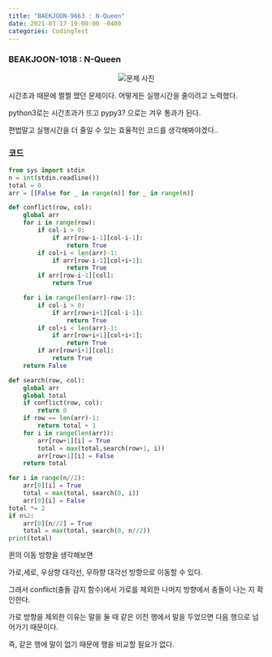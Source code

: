 ```yaml
---
title: "BAEKJOON-9663 : N-Queen"
date: 2021-03-17 19:00:00 -0400
categories: CodingTest
---
```


### BEAKJOON-1018 : N-Queen
<center><img alt="문제 사진" src="https://res.cloudinary.com/code9b2n/image/upload/v1615975070/baekjoon/baek-9663-N-Queen.png"></center>



시간초과 때문에 쩔쩔 맸던 문제이다. 어떻게든 실행시간을 줄이려고 노력했다.

python3로는 시간초과가 뜨고 pypy3? 으로는 겨우 통과가 된다.

편법말고 실행시간을 더 줄일 수 있는 효율적인 코드를 생각해봐야겠다..



### 코드
```python
from sys import stdin
n = int(stdin.readline())
total = 0
arr = [[False for _ in range(n)] for _ in range(n)]

def conflict(row, col):
    global arr
    for i in range(row):
        if col-i > 0:
            if arr[row-i-1][col-i-1]:
                return True
        if col+i < len(arr)-1:
            if arr[row-i-1][col+i+1]:
                return True
        if arr[row-i-1][col]:
            return True

    for i in range(len(arr)-row-1):
        if col-i > 0:
            if arr[row+i+1][col-i-1]:
                return True
        if col+i < len(arr)-1:
            if arr[row+i+1][col+i+1]:
                return True
        if arr[row+i+1][col]:
            return True
    return False

def search(row, col):
    global arr
    global total
    if conflict(row, col):
        return 0
    if row == len(arr)-1:
        return total + 1
    for i in range(len(arr)):
        arr[row+1][i] = True
        total = max(total,search(row+1, i))
        arr[row+1][i] = False
    return total

for i in range(n//2):
    arr[0][i] = True
    total = max(total, search(0, i))
    arr[0][i] = False
total *= 2
if n%2:
    arr[0][n//2] = True
    total = max(total, search(0, n//2))
print(total)
```

퀸의 이동 방향을 생각해보면

가로,세로, 우상향 대각선, 우하향 대각선 방향으로 이동할 수 있다.

그래서 conflict(충돌 감지 함수)에서 가로를 제외한 나머지 방향에서 충돌이 나는 지 확인한다.

가로 방향을 제외한 이유는 말을 둘 때 같은 이전 행에서 말을 두었으면 다음 행으로 넘어가기 때문이다.

즉, 같은 행에 말이 없기 때문에 행을 비교할 필요가 없다.

